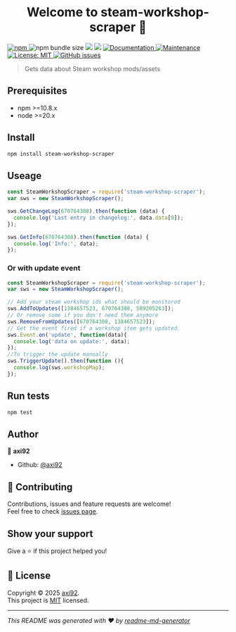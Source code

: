 <h1 align="center">Welcome to steam-workshop-scraper 👋</h1>
<p>
  <a href="https://www.npmjs.com/package/steam-workshop-scraper" target="_blank">
    <img alt="npm" src="https://img.shields.io/npm/v/steam-workshop-scraper">
  </a>
  <img alt="npm bundle size" src="https://img.shields.io/bundlephobia/minzip/steam-workshop-scraper">
  <img src="https://img.shields.io/badge/npm%20version-%3E%3D10.8.x-blue.svg" />
  <img src="https://img.shields.io/badge/node version-%3E%3D20.x.x-blue.svg" />
  <a href="https://github.com/axi92/steam-workshop-scraper#readme" target="_blank">
    <img alt="Documentation" src="https://img.shields.io/badge/documentation-yes-brightgreen.svg" />
  </a>
  <a href="https://github.com/axi92/steam-workshop-scraper/graphs/commit-activity" target="_blank">
    <img alt="Maintenance" src="https://img.shields.io/badge/Maintained%3F-yes-green.svg" />
  </a>
  <a href="https://github.com/axi92/steam-workshop-scraper/blob/master/LICENSE" target="_blank">
    <img alt="License: MIT" src="https://img.shields.io/github/license/axi92/steam-workshop-scraper" />
  </a>
  <a href="https://github.com/axi92/steam-workshop-scraper/issues" target="_blank">
    <img alt="GitHub issues" src="https://img.shields.io/github/issues/axi92/steam-workshop-scraper">
  </a>
</p>

> Gets data about Steam workshop mods/assets

## Prerequisites

- npm >=10.8.x
- node >=20.x

## Install

```sh
npm install steam-workshop-scraper
```

## Useage

```javascript
const SteamWorkshopScraper = require('steam-workshop-scraper');
var sws = new SteamWorkshopScraper();

sws.GetChangeLog(670764308).then(function (data) {
  console.log('Last entry in changelog:', data.data[0]);
});

sws.GetInfo(670764308).then(function (data) {
  console.log('Info:', data);
});
```

### Or with update event

```javascript
const SteamWorkshopScraper = require('steam-workshop-scraper');
var sws = new SteamWorkshopScraper();

// Add your steam workshop ids what should be monitored
sws.AddToUpdates([1384657523, 670764308, 589205263]);
// Or remove some if you don't need them anymore
sws.RemoveFromUpdates([670764308, 1384657523]);
// Get the event fired if a workshop item gets updated.
sws.Event.on('update', function(data){
  console.log('data on update:', data);
});
//To trigger the update manually
sws.TriggerUpdate().then(function (){
  console.log(sws.workshopMap);
});
```

## Run tests

```sh
npm test
```

## Author

👤 **axi92**

* Github: [@axi92](https://github.com/axi92)

## 🤝 Contributing

Contributions, issues and feature requests are welcome!<br />Feel free to check [issues page](https://github.com/axi92/steam-workshop-scraper/issues).

## Show your support

Give a ⭐️ if this project helped you!

## 📝 License

Copyright © 2025 [axi92](https://github.com/axi92).<br />
This project is [MIT](https://github.com/axi92/steam-workshop-scraper/blob/master/LICENSE) licensed.

***
_This README was generated with ❤️ by [readme-md-generator](https://github.com/kefranabg/readme-md-generator)_
